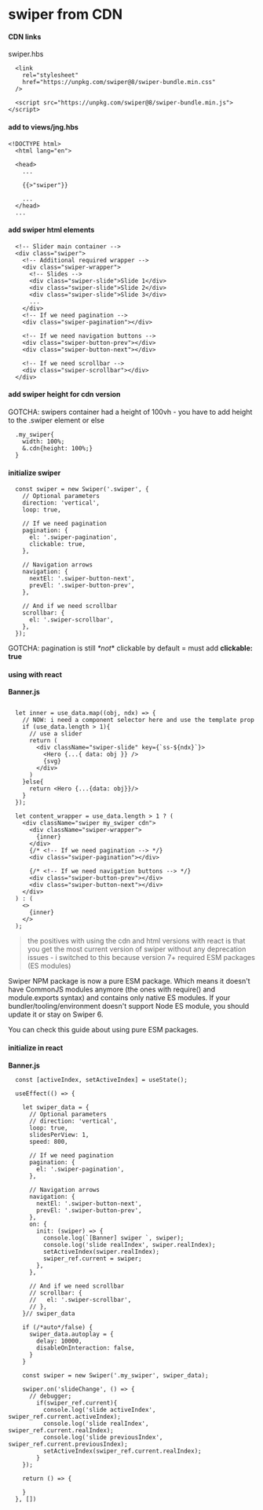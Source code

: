 # swiper from CDN

#### CDN links

swiper.hbs
```
  <link
    rel="stylesheet"
    href="https://unpkg.com/swiper@8/swiper-bundle.min.css"
  />

  <script src="https://unpkg.com/swiper@8/swiper-bundle.min.js"></script>
```

#### add to views/jng.hbs

```
<!DOCTYPE html>
  <html lang="en">

  <head>
    ...

    {{>"swiper"}}

    ...
  </head>
  ...
```

#### add swiper html elements

```
  <!-- Slider main container -->
  <div class="swiper">
    <!-- Additional required wrapper -->
    <div class="swiper-wrapper">
      <!-- Slides -->
      <div class="swiper-slide">Slide 1</div>
      <div class="swiper-slide">Slide 2</div>
      <div class="swiper-slide">Slide 3</div>
      ...
    </div>
    <!-- If we need pagination -->
    <div class="swiper-pagination"></div>

    <!-- If we need navigation buttons -->
    <div class="swiper-button-prev"></div>
    <div class="swiper-button-next"></div>

    <!-- If we need scrollbar -->
    <div class="swiper-scrollbar"></div>
  </div>
```
#### add swiper height for cdn version
GOTCHA: swipers container had a height of 100vh - you have to add height to the .swiper element or else

```
  .my_swiper{
    width: 100%;
    &.cdn{height: 100%;}
  }
```
#### initialize swiper

```
  const swiper = new Swiper('.swiper', {
    // Optional parameters
    direction: 'vertical',
    loop: true,

    // If we need pagination
    pagination: {
      el: '.swiper-pagination',
      clickable: true,
    },

    // Navigation arrows
    navigation: {
      nextEl: '.swiper-button-next',
      prevEl: '.swiper-button-prev',
    },

    // And if we need scrollbar
    scrollbar: {
      el: '.swiper-scrollbar',
    },
  });
```
GOTCHA: pagination is still _*not_* clickable by default = must add **clickable: true**

#### using with react
**Banner.js**
```

  let inner = use_data.map((obj, ndx) => { 
    // NOW: i need a component selector here and use the template prop
    if (use_data.length > 1){
      // use a slider
      return (
        <div className="swiper-slide" key={`ss-${ndx}`}>
          <Hero {...{ data: obj }} />
          {svg}
        </div>
      )
    }else{
      return <Hero {...{data: obj}}/>
    }
  });

  let content_wrapper = use_data.length > 1 ? (
    <div className="swiper my_swiper cdn">
      <div className="swiper-wrapper">
        {inner}
      </div>
      {/* <!-- If we need pagination --> */}
      <div class="swiper-pagination"></div>

      {/* <!-- If we need navigation buttons --> */}
      <div class="swiper-button-prev"></div>
      <div class="swiper-button-next"></div>
    </div>
  ) : (
    <>
      {inner}
    </>
  );
```
> the positives with using the cdn and html versions with react is that you get the most current version of swiper without any deprecation issues - i switched to this because version 7+ required ESM packages (ES modules)

Swiper NPM package is now a pure ESM package. Which means it doesn't have CommonJS modules anymore (the ones with require() and module.exports syntax) and contains only native ES modules. If your bundler/tooling/environment doesn't support Node ES module, you should update it or stay on Swiper 6.

You can check this guide about using pure ESM packages.

#### initialize in react

**Banner.js**
```
  const [activeIndex, setActiveIndex] = useState();

  useEffect(() => {

    let swiper_data = {
      // Optional parameters
      // direction: 'vertical',
      loop: true,
      slidesPerView: 1,
      speed: 800,

      // If we need pagination
      pagination: {
        el: '.swiper-pagination',
      },

      // Navigation arrows
      navigation: {
        nextEl: '.swiper-button-next',
        prevEl: '.swiper-button-prev',
      },
      on: {
        init: (swiper) => {
          console.log(`[Banner] swiper `, swiper);
          console.log('slide realIndex', swiper.realIndex);
          setActiveIndex(swiper.realIndex);
          swiper_ref.current = swiper;
        },
      },

      // And if we need scrollbar
      // scrollbar: {
      //   el: '.swiper-scrollbar',
      // },
    }// swiper_data

    if (/*auto*/false) {
      swiper_data.autoplay = {
        delay: 10000,
        disableOnInteraction: false,
      }
    }

    const swiper = new Swiper('.my_swiper', swiper_data);

    swiper.on('slideChange', () => {
      // debugger;
        if(swiper_ref.current){
          console.log('slide activeIndex', swiper_ref.current.activeIndex);
          console.log('slide realIndex', swiper_ref.current.realIndex);
          console.log('slide previousIndex', swiper_ref.current.previousIndex);
          setActiveIndex(swiper_ref.current.realIndex);
        }
    });
  
    return () => {
      
    }
  }, [])
```